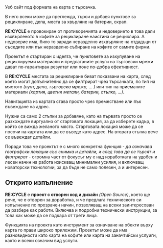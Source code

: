 Уеб сайт под формата на карта с търсачка.

В него всеки може да преглежда, търси и добавя пунктове за рециклиране, депа, места за хвърляне на батерии, скрап.

__RE:CYCLE__ е провокиран от противоречията и недоверието в това дали изхвърленото в кофите за рециклиране наистина се рециклира. А недоверие има, било то заради неразделно изхвърляне на отдадъци от съседите или пък неразделно събиране на кофите от самите фирми.

Проектът е стартиран с идеята, че пунктовете за изкупуване на рециклируеми материали и предлаганите услуги на търговски мрежи дават по-гарантиран резултат или поне по-добра ефективност.

В __RE:CYCLE__ местата за рециклиране биват показвани на карта, след което могат допълнително да се филтрират чрез търсачката, по тип на мястото _(пунт, депо, търговска мрежа, ... )_ или тип на приеманите материали _(хартия, цветни метали, батерии, стълко, ...)_.

Навигацията из картата става просто чрез преместване или пък въвеждане на адрес. 

Нужни са само 2 стъпки за добавяне, като на първата просто се разхождате виртуално от стартовата локация, за да изберете кадър, в който се вижда желаното място. Стартовата локация може да се посочи на картата или да се въведе като адрес. На втората стъпка вече се въвеждат детайли.

Поради това че проектът е с много конкретна фукнция - _да означава географски локации със снимка и детайли, и след това да се търсят и филтрират_ - огромна част от фокусът му е над изработката на удобен и лесен начин на работа изискващ минимални усилия, и включващ новаторски технологии, за да бъде не само полезен, а и интересен.


## Открито изпълнение

__RE:CYCLE__ е __проект с отворен код и дизайн__ _(Open Source)_, което ще рече, че е отворен за доработка, и че предлага техническото си изпълнение по прозрачен начин, позволяващ на всеки заинтересован да разбере как работи. Включва и подробни технически инструкции, за това как може да се подкара от трети лица.

Функцията на проекта като инструмент за означване на обекти върху карта го прави широко приложим. Проектът може да има разновидности като карта на  кофите или карта на заначтийски услуиги, както и всеки означим вид услуги.